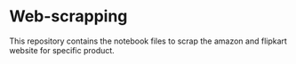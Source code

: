 # Web-scrapping
This repository contains the notebook files to scrap the amazon and flipkart website for specific product.

